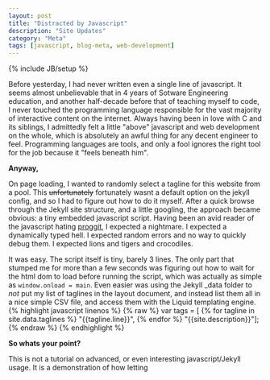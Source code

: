 ```yaml
---
layout: post
title: "Distracted by Javascript"
description: "Site Updates"
category: "Meta"
tags: [javascript, blog-meta, web-development]
---
```

{% include JB/setup %}

Before yesterday, I had never written even a single line of javascript. It seems almost unbelievable that in 4 years of Sotware Engineering education, and another half-decade before that of teaching myself to code, I never touched the programming language responsible for the vast majority of interactive content on the internet. Always having been in love with C and its siblings, I admittedly felt a little "above" javascript and web development on the whole, which is absolutely an awful thing for any decent engineer to feel. Programming languages are tools, and only a fool ignores the right tool for the job because it "feels beneath him".

**Anyway,**

On page loading, I wanted to randomly select a tagline for this website from a pool. This <del>unfortunately</del> fortunately wasnt a default option on the jekyll config, and so I had to figure out how to do it myself. After a quick browse through the Jekyll site structure, and a little googling, the approach became obvious: a tiny embedded javascript script. Having been an avid reader of the javascript hating [proggit](http://www.reddit.com/r/programming), I expected a nightmare. I expected a dynamically typed hell. I expected random errors and no way to quickly debug them. I expected lions and tigers and crocodiles.

It was easy. The script itself is tiny, barely 3 lines. The only part that stumped me for more than a few seconds was figuring out how to wait for the html dom to load before running the script, which was actually as simple as <code>window.onload = main</code>. Even easier was using the Jekyll _data folder to *not* put my list of taglines in the layout document, and instead list them all in a nice simple CSV file, and access them with the Liquid templating engine.
	{% highlight javascript linenos %}
	{% raw %}
	var tags = [
            {% for tagline in site.data.taglines %}
                        "{{tagline.line}}", 
                        {% endfor %}
                        "{{site.description}}"];
    {% endraw %}
    {% endhighlight %}

**So whats your point?**

This is not a tutorial on advanced, or even interesting javascript/Jekyll usage. It is a demonstration of how letting 

